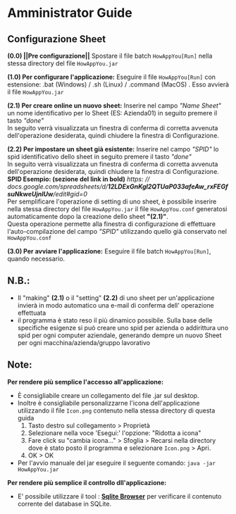 # Amministrator Guide

## Configurazione Sheet

**(0.0) ||Pre configurazione||** Spostare il file batch `HowAppYou[Run]` nella stessa directory del file `HowAppYou.jar`

**(1.0) Per configurare l'applicazione:** Eseguire il file `HowAppYou[Run]` con estensione: .bat (Windows) / .sh (Linux) / .command (MacOS) . Esso avvierà il file `HowAppYou.jar`

**(2.1) Per creare online un nuovo sheet:** Inserire nel campo _"Name Sheet"_ un nome identificativo per lo Sheet (ES: Azienda01) in seguito premere il tasto _"done"_<br>
In seguito verrà visualizzata un finestra di conferma di corretta avvenuta dell'operazione desiderata, quindi chiudere la finestra di Configurazione.

**(2.2) Per impostare un sheet già esistente:** Inserire nel campo _"SPID"_ lo spid identificativo dello sheet in seguito premere il tasto _"done"_ <br>
In seguito verrà visualizzata un finestra di conferma di corretta avvenuta dell'operazione desiderata, quindi chiudere la finestra di Configurazione.<br>
**SPID Esempio: (sezione del link in bold)** _https: // docs.google.com/spreadsheets/d/**12LDExGnKgl2QTUaP033afeAw_rxFEGfsuNkweUjnlUw**/edit#gid=0_ <br>
Per semplificare l'operazione di setting di uno sheet, è possibile inserire nella stessa directory del file `HowAppYou.jar` il file `HowAppYou.conf` generatosi automaticamente dopo la creazione dello sheet **"(2.1)"**.
<br>Questa operazione permette alla finestra di configurazione di effettuare l'auto-compilazione del campo _"SPID"_  utilizzando quello già conservato nel `HowAppYou.conf`

**(3.0) Per avviare l'applicazione:** Eseguire il file batch `HowAppYou[Run]`, quando necessario.

## N.B.:
- Il "making" **(2.1)** o il "setting" **(2.2)** di uno sheet per un'applicazione invierà in modo automatico una e-mail di conferma dell' operazione effettuata 
- il programma è stato reso il più dinamico possibile. Sulla base delle specifiche esigenze si può creare uno spid per azienda o addirittura uno spid per ogni computer aziendale,
generando dempre un nuovo Sheet per ogni macchina/azienda/gruppo lavorativo

## Note:
**Per rendere più semplice l'accesso all'applicazione:**<br>
* È consigliabile creare un collegamento del file .jar sul desktop.<br>
* Inoltre è consigliabile personalizzarne l'icona dell'applicazione utilizzando il file `Icon.png` contenuto nella stessa directory di questa guida<br>
	1. Tasto destro sul collegamento > Proprietà<br>
	2. Selezionare nella voce 'Esegui:' l'opzione: "Ridotta a icona"<br>
	3. Fare click su "cambia icona..." > Sfoglia > Recarsi nella directory dove è stato posto il programma e selezionare `Icon.png` > Apri. <br>
	4. OK > OK
* Per l'avvio manuale del jar eseguire il seguente comando: ```java -jar HowAppYou.jar```
	
**Per rendere più semplice il controllo dll'applicazione:**<br>
* E' possibile utilizzare il tool : [**Sqlite Browser**](https://sqlitebrowser.org/) per verificare il contenuto corrente del database in SQLite.
